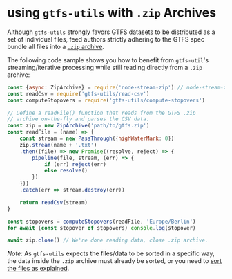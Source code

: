 # using `gtfs-utils` with `.zip` Archives

Although `gtfs-utils` strongly favors GTFS datasets to be distributed as a set of individual files, feed authors strictly adhering to the GTFS spec bundle all files into a [`.zip` archive](https://en.wikipedia.org/wiki/ZIP_(file_format)).

The following code sample shows you how to benefit from `gtfs-util`'s streaming/iterative processing while still reading directly from a `.zip` archive:

```js
const {async: ZipArchive} = require('node-stream-zip') // node-stream-zip@1
const readCsv = require('gtfs-utils/read-csv')
const computeStopovers = require('gtfs-utils/compute-stopovers')

// Define a readFile() function that reads from the GTFS .zip
// archive on-the-fly and parses the CSV data.
const zip = new ZipArchive('path/to/gtfs.zip')
const readFile = (name) => {
	const stream = new PassThrough({highWaterMark: 0})
	zip.stream(name + '.txt')
	.then((file) => new Promise((resolve, reject) => {
		pipeline(file, stream, (err) => {
			if (err) reject(err)
			else resolve()
		})
	}))
	.catch(err => stream.destroy(err))

	return readCsv(stream)
}

const stopovers = computeStopovers(readFile, 'Europe/Berlin')
for await (const stopover of stopovers) console.log(stopover)

await zip.close() // We're done reading data, close .zip archive.
```

*Note:* As `gtfs-utils` expects the files/data to be sorted in a specific way, the data inside the `.zip` archive must already be sorted, or you need to [sort the files as explained](../readme.md).

